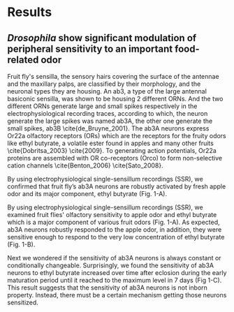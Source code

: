 # Results

## _Drosophila_ show significant modulation of peripheral sensitivity to an important food-related odor

Fruit fly's sensilla, the sensory hairs covering the surface of the antennae and the maxillary palps, are classified by their morphology, and the neuronal types they are housing. An ab3, a type of the large antennal basiconic sensilla, was shown to be housing 2 different ORNs. And the two different ORNs generate large and small spikes respectively in the electrophysiological recording traces, according to which, the neuron generate the large spikes was named ab3A, the other one generate the small spikes, ab3B \cite{de_Bruyne_2001}. The ab3A neurons express Or22a olfactory receptors (ORs) which are the receptors for the fruity odors like ethyl butyrate, a volatile ester found in apples and many other fruits \cite{Dobritsa_2003} \cite{2009}. To generating action potentials, Or22a proteins are assembled with OR co-receptors (Orco) to form non-selective cation channels \cite{Benton_2006} \cite{Sato_2008}.

By using electrophysiological single-sensillum recordings (SSR), we confirmed that fruit fly’s ab3A neurons are robustly activated by fresh apple odor and its major component, ethyl butyrate (Fig. 1-A).

By using electrophysiological single-sensillum recordings (SSR), we examined fruit flies' olfactory sensitivity to apple odor and ethyl butyrate which is a major component of various fruit odors  (Fig. 1-A).
As expected, ab3A neurons robustly responded to the apple odor, in addition, they were sensitive enough to respond to the very low concentration of ethyl butyrate (Fig.
1-B).

Next we wondered if the sensitivity of ab3A neurons is always constant or conditionally changeable. Surprisingly, we found the sensitivity of ab3A neurons to ethyl butyrate increased over time after eclosion during the early maturation period until it reached to the maximum level in 7 days (Fig 1-C). This result suggests that the sensitivity of ab3A neurons is not inborn property. Instead, there must be a certain mechanism getting those neurons sensitized.


